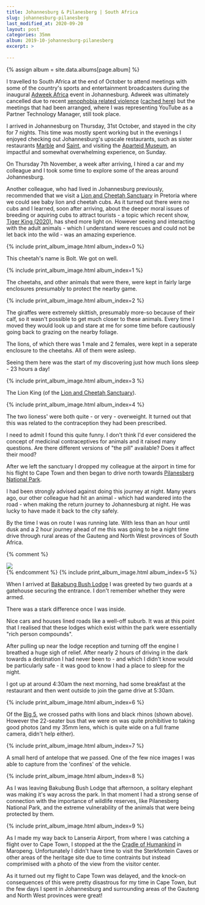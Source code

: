 ```yaml
---
title: Johannesburg & Pilanesberg | South Africa
slug: johannesburg-pilanesberg
last_modified_at: 2020-09-20
layout: post
categories: 35mm
album: 2019-10-johannesburg-pilanesberg
excerpt: >
  
---
```


{% assign album = site.data.albums[page.album] %}

I travelled to South Africa at the end of October to attend meetings with some of the country's sports and entertainment broadcasters during the inaugural [Adweek Africa][adweek-africa] event in Johannesburg. Adweek was ultimately cancelled due to recent [xenophobia related violence][gauteng-violent-events] ([cached here][gauteng-violent-events-cache]) but the meetings that had been arranged, where I was representing YouTube as a Partner Technology Manager, still took place.

I arrived in Johannesburg on Thursday, 31st October, and stayed in the city for 7 nights. This time was mostly spent working but in the evenings I enjoyed checking out Johannesburg's upscale restaurants, such as sister restaurants [Marble][marble-restaurant] and [Saint][saint-restaurant], and visiting the [Aparteid Museum][apartheid-museum], an impactful and somewhat overwhelming experience, on Sunday.

On Thursday 7th November, a week after arriving, I hired a car and my colleague and I took some time to explore some of the areas around Johannesburg.

Another colleague, who had lived in Johannesburg previously, recommended that we visit a [Lion and Cheetah Sanctuary][lion-and-cheetah-santuary] in Pretoria where we could see baby lion and cheetah cubs. As it turned out there were no cubs and I learned, soon after arriving, about the deeper moral issues of breeding or aquiring cubs to attract tourists - a topic which recent show, [Tiger King (2020)][tiger-king], has shed more light on. However seeing and interacting with the adult animals - which I understand were rescues and could not be let back into the wild - was an amazing experience.

{% include print_album_image.html album_index=0 %}

This cheetah's name is Bolt. We got on well.

{% include print_album_image.html album_index=1 %}

The cheetahs, and other animals that were there, were kept in fairly large enclosures presumably to protect the nearby game.

{% include print_album_image.html album_index=2 %}

The giraffes were extremely skittish, presumably more-so because of their calf, so it wasn't possible to get much closer to these animals. Every time I moved they would look up and stare at me for some time before cautiously going back to grazing on the nearby foliage.

The lions, of which there was 1 male and 2 females, were kept in a seperate enclosure to the cheetahs. All of them were asleep.

Seeing them here was the start of my discovering just how much lions sleep - 23 hours a day!

{% include print_album_image.html album_index=3 %}

The Lion King (of the [Lion and Cheetah Sanctuary][lion-and-cheetah-santuary]).

{% include print_album_image.html album_index=4 %}

The two lioness' were both quite - or very - overweight. It turned out that this was related to the contraception they had been prescribed.

I need to admit I found this quite funny. I don't think I'd ever considered the concept of medicinal contraceptives for animals and it raised many questions. Are there different versions of "the pill" available? Does it affect their mood?

After we left the sanctuary I dropped my colleague at the airport in time for his flight to Cape Town and then began to drive north towards [Pilanesberg National Park][pilanesberg-national-park].

I had been strongly advised against doing this journey at night. Many years ago, our other colleague had hit an animal - which had wandered into the road - when making the return journey to Johannesburg at night. He was lucky to have made it back to the city safely.

By the time I was on route I was running late. With less than an hour until dusk and a 2 hour journey ahead of me this was going to be a night time drive through rural areas of the Gauteng and North West provinces of South Africa.

{% comment %}
<!-- Google Maps API request for route image -->
<!-- To fetch the image from the Google Maps API replace GOOGLE_API_KEY with a valid Google Cloud Project API key -->
<div class="container-img-album">
	<img src="https://maps.googleapis.com/maps/api/staticmap?size=640x425&scale=2&markers=size:mid%7Ccolor:red%7CBakubung+Bush+Lodge|Lanseria+International+Airport&path=color:0x1A73E8DD|weight:5|enc:hhh%7DCegliDp%40tAvEvFdJpK%7EPtSnIhMfCfG%7CAzFeOfE%7DXnHuQnFuPfFoGrBiK%7CE%7Dc%40fSia%40%7EMsm%40dR%7Dl%40rQySdHaEfBqRfJkN%7EHyeA%7CZiKnCkNfAuIxAuM%7EAaJg%40ko%40yWkGsAmOw%40%7Dk%40qBaRxBiJbAgIi%40_%5DyCmPcCeBi%40aHaEoSoMkMaJgKoDqSuByLeB%7DEoCeDaCeDoAyPoCqDG_Eh%40gNbHuGbCqBZaHr%40sILgCg%40oEoBwDeD_E%7DByCm%40qFLyDnAsFnDcE%7CAuDfAz%40%7EGrCfUb%40fDlJ%7Cf%40dCfHrKdLrCbFt%40%7CHYxp%40MbPo%40tE%7B%40rBuDhEgNbEgLjCmW%7EFwKl%40_QNyPn%40cLlBoDJeGe%40wFc%40cTuAeMcAqEFo%40VaBnBc%40pDT%60K%60%40xPrBjVnNteApAbKjEnSp%40zC_EhB%7BHpD_HzDgCnDaHtS%7DKz%60%40%7B%40%60DgJjYsMfVgObRsQjOuBxA_SrKmSxGkM%7CCyYlG%7DNdDqVtEgMfAmW%60%40q%5Cb%40iOlB%7BJlCuKtEqMxIgMzMqHtLmF%7CLkDnLeLfq%40qYvcBsBtIiEpMmG%60N%7DDtGwPhSoLzM%7DHtFmGrF%7DBhEkAhEe%40rEJhHlDbP%7CCdLfXlq%40hr%40%7EdBtW%60p%40%60iA%60rCjOv_%40lFjKvCjFz%40hA%60DzDkA%60CQ%60%40KTyAhD%7BJvQqPhRyIdHu_%40%60Wqb%40bX%7Bl%40x_%40%7DsAp%7C%40sPvJeBr%40iOzD%7DKnB%7D%5ClEmT%60Cat%40hJod%40zF%7DQ%7CCuGvAwYpLgL%7CGwGlFwThPk%5B%60Vy%5B%60V%7B%7E%40pr%40ie%40%7C%5Del%40dd%40sRhQwVpYyHpKkb%40hm%40wd%40jp%40mj%40vw%40mLvLcIbHiRpK_OtF%7BKfCgQpDai%40%7EK_HnBoIhDwCzAsHvEkOtLkK%60MqHnKmJhSgB%60F%7BDjO_DpQmApM%7BMvyBiNl%7BBya%40d%7CGiXtmEmJbxAqCrQgHfXkGrO_G%7CKuMlQaM%7CLwZjXac%40j_%40mw%40vq%40umDr%7CCyyA%60qAai%40%7Ef%40keCv%7DBml%40xi%40mb%40p%60%40k_%40v%5BeUzWuDrFyNpViUfl%40wRfg%40w%40lBkKnXyIvT%7BR%7Ee%40%7DMt%5C%7D%5Brz%40a%5Et%7D%40wgAfrC%7D%7C%40r%7CBgFxOkCxKuChQiAlMu%40hVD%7EJ%7E%40%60UdBf%5E%7EE%7CaApPniDnA%7CQhG%60WdUj%7B%40lv%40dzC%7CDxOmIhCiPnFcEj%40yNHck%40NoNFyFIeCi%40%7DGyBqJgGqHuD_CEuAn%40oHlFeHxCaH%5ByDv%40cEbA%7DKwDcEM%7D%40RqDrBjAzBvARvAPp%40nDnBrAzGd%40fAh%40DbAcAt%40qBEiAhAMz%40VbANfAvBpAxGdGpAzB%7EAd%40tAxBLL%60Ax%40KpAIpA&key=GOOGLE_API_KEY">
</div>
{% endcomment %}
{% include print_album_image.html album_index=5 %}

When I arrived at [Bakabung Bush Lodge][bakubung-bush-lodge] I was greeted by two guards at a gatehouse securing the entrance. I don't remember whether they were armed.

There was a stark difference once I was inside.

Nice cars and houses lined roads like a well-off suburb. It was at this point that I realised that these lodges which exist within the park were essentially "rich person compounds".

After pulling up near the lodge reception and turning off the engine I breathed a huge sigh of relief. After nearly 2 hours of driving in the dark towards a destination I had never been to - and which I didn't know would be particularly safe - it was good to know I had a place to sleep for the night.

I got up at around 4:30am the next morning, had some breakfast at the restaurant and then went outside to join the game drive at 5:30am.

{% include print_album_image.html album_index=6 %}

Of the [Big 5][big-5], we crossed paths with lions and black rhinos (shown above). However the 22-seater bus that we were on was quite prohibitive to taking good photos (and my 35mm lens, which is quite wide on a full frame camera, didn't help either).

{% include print_album_image.html album_index=7 %}

A small herd of antelope that we passed. One of the few nice images I was able to capture from the 'confines' of the vehicle.

{% include print_album_image.html album_index=8 %}

As I was leaving Bakubung Bush Lodge that afternoon, a solitary elephant was making it's way across the park. In that moment I had a strong sense of connection with the importance of wildlife reserves, like Pilanesberg National Park, and the extreme vulnerability of the animals that were being protected by them.

{% include print_album_image.html album_index=9 %}

As I made my way back to Lanseria Airport, from where I was catching a flight over to Cape Town, I stopped at the the [Cradle of Humankind][cradle-of-humankind] in Maropeng. Unfortunately I didn't have time to visit the Sterkfontein Caves or other areas of the heritage site due to time contraints but instead comprimised with a photo of the view from the visitor center.

As it turned out my flight to Cape Town was delayed, and the knock-on consequences of this were pretty disastrous for my time in Cape Town, but the few days I spent in Johannesburg and surrounding areas of the Gauteng and North West provinces were great!

[adweek-africa]: https://africa.advertisingweek.com/
[gauteng-violent-events]: https://www.news24.com/news24/southafrica/news/gauteng-xenophobic-violence-10-of-12-victims-were-south-africans-defence-minister-20190910
[gauteng-violent-events-cache]: https://web.archive.org/web/20200919225708/https://www.news24.com/news24/southafrica/news/gauteng-xenophobic-violence-10-of-12-victims-were-south-africans-defence-minister-20190910

[marble-restaurant]: https://marble.restaurant/
[saint-restaurant]: https://saint.restaurant/
[apartheid-museum]: https://www.apartheidmuseum.org/
[lion-and-cheetah-santuary]: http://lionandcheetahsanctuary.co.za/
[tiger-king]: https://www.imdb.com/title/tt11823076/
[pilanesberg-national-park]: https://www.pilanesbergnationalpark.org/
[bakubung-bush-lodge]: http://bakubung.co.za
[big-5]: https://en.wikipedia.org/wiki/Big_five_game
[cradle-of-humankind]: https://www.maropeng.co.za/